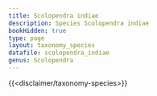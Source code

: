 ```yaml
---
title: Scolopendra indiae
description: Species Scolopendra indiae
bookHidden: true
type: page
layout: taxonomy_species
datafile: scolopendra_indiae
genus: Scolopendra
---
```


{{<disclaimer/taxonomy-species>}}